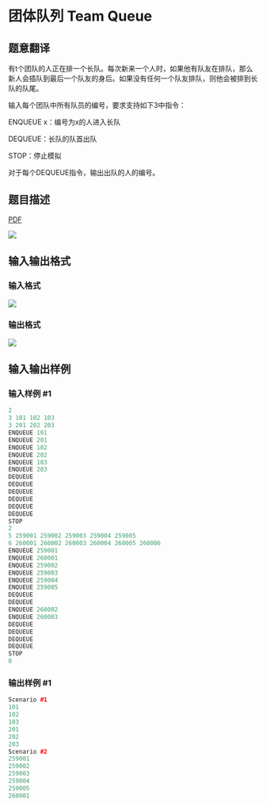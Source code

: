# 团体队列 Team Queue

## 题意翻译

有t个团队的人正在排一个长队。每次新来一个人时，如果他有队友在排队，那么新人会插队到最后一个队友的身后。如果没有任何一个队友排队，则他会被排到长队的队尾。

输入每个团队中所有队员的编号，要求支持如下3中指令：

ENQUEUE x：编号为x的人进入长队

DEQUEUE：长队的队首出队

STOP：停止模拟

对于每个DEQUEUE指令，输出出队的人的编号。

## 题目描述

[problemUrl]: https://uva.onlinejudge.org/index.php?option=com_onlinejudge&Itemid=8&category=7&page=show_problem&problem=481

[PDF](https://uva.onlinejudge.org/external/5/p540.pdf)

![](https://cdn.luogu.com.cn/upload/vjudge_pic/UVA540/0c38a6f278cc1600f2c302c4e62e49849580b4a0.png)

## 输入输出格式

### 输入格式

![](https://cdn.luogu.com.cn/upload/vjudge_pic/UVA540/45f48a6372d0dfd77f687471a8371c7c392d6e67.png)

### 输出格式

![](https://cdn.luogu.com.cn/upload/vjudge_pic/UVA540/df33e580d1ac771499f7930294a5c07a5ee10625.png)

## 输入输出样例

### 输入样例 #1

```cpp
2
3 101 102 103
3 201 202 203
ENQUEUE 101
ENQUEUE 201
ENQUEUE 102
ENQUEUE 202
ENQUEUE 103
ENQUEUE 203
DEQUEUE
DEQUEUE
DEQUEUE
DEQUEUE
DEQUEUE
DEQUEUE
STOP
2
5 259001 259002 259003 259004 259005
6 260001 260002 260003 260004 260005 260006
ENQUEUE 259001
ENQUEUE 260001
ENQUEUE 259002
ENQUEUE 259003
ENQUEUE 259004
ENQUEUE 259005
DEQUEUE
DEQUEUE
ENQUEUE 260002
ENQUEUE 260003
DEQUEUE
DEQUEUE
DEQUEUE
DEQUEUE
STOP
0
```


### 输出样例 #1

```cpp
Scenario #1
101
102
103
201
202
203
Scenario #2
259001
259002
259003
259004
259005
260001
```


